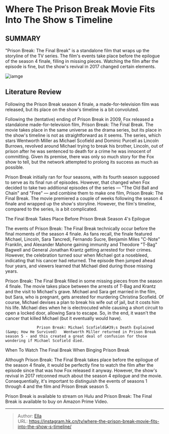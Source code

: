 # Where The Prison Break Movie Fits Into The Show s Timeline


## SUMMARY 



  &#34;Prison Break: The Final Break&#34; is a standalone film that wraps up the storyline of the TV series.   The film&#39;s events take place before the epilogue of the season 4 finale, filling in missing pieces.   Watching the film after the episode is fine, but the show&#39;s revival in 2017 changed certain elements.  

![iamge](https://static1.srcdn.com/wordpress/wp-content/uploads/2024/01/thefinalbreak_prisonbreak.jpg)

## Literature Review
Following the Prison Break season 4 finale, a made-for-television film was released, but its place on the show&#39;s timeline is a bit convoluted.




Following the (tentative) ending of Prison Break in 2009, Fox released a standalone made-for-television film, Prison Break: The Final Break. The movie takes place in the same universe as the drama series, but its place in the show&#39;s timeline is not as straightforward as it seems. The series, which stars Wentworth Miller as Michael Scofield and Dominic Purcell as Lincoln Burrows, revolved around Michael trying to break his brother, Lincoln, out of prison after he was sentenced to death for a crime he was innocent of committing. Given its premise, there was only so much story for the Fox show to tell, but the network attempted to prolong its success as much as possible.




Prison Break initially ran for four seasons, with its fourth season supposed to serve as its final run of episodes. However, that changed when Fox decided to take two additional episodes of the series — &#34;The Old Ball and Chain&#34; and &#34;Free&#34; — and combine them to make one film, Prison Break: The Final Break. The movie premiered a couple of weeks following the season 4 finale and wrapped up the show&#39;s storyline. However, the film&#39;s timeline, compared to the series, is a bit complicated.


 The Final Break Takes Place Before Prison Break Season 4&#39;s Epilogue 
          

The events of Prison Break: The Final Break technically occur before the final moments of the season 4 finale. As fans recall, the finale featured Michael, Lincoln, Sara Tancredi, Fernando Sucre, Benjamin Miles &#34;C-Note&#34; Franklin, and Alexander Mahone gaining immunity and Theodore &#34;T-Bag&#34; Bagwell and General Jonathan Krantz getting arrested for their crimes. However, the celebration turned sour when Michael got a nosebleed, indicating that his cancer had returned. The episode then jumped ahead four years, and viewers learned that Michael died during those missing years.




Prison Break: The Final Break filled in some missing pieces from the season 4 finale. The movie takes place between the arrests of T-Bag and Krantz and the visit to Michael&#39;s grave. Michael and Sara get married in the film, but Sara, who is pregnant, gets arrested for murdering Christina Scofield. Of course, Michael devises a plan to break his wife out of jail, but it costs him his life. Michael dies when he is electrocuted while causing a short circuit to open a locked door, allowing Sara to escape. So, in the end, it wasn&#39;t the cancer that killed Michael (but it eventually would have).

                  Prison Break: Michael Scofield&#39;s Death Explained (&amp; How He Survived)   Wentworth Miller returned in Prison Break season 5 - and this created a great deal of confusion for those wondering if Michael Scofield died.    



 When To Watch The Final Break When Binging Prison Break 
          




Although Prison Break: The Final Break takes place before the epilogue of the season 4 finale, it would be perfectly fine to watch the film after the episode since that was how Fox released it anyway. However, the show&#39;s revival in 2017 retconned much about the season 4 epilogue and the movie. Consequentially, it&#39;s important to distinguish the events of seasons 1 through 4 and the film and Prison Break season 5.



Prison Break is available to stream on Hulu and Prison Break: The Final Break is available to buy on Amazon Prime Video.





---

> Author: [Ella](https://instagram.hk.cn/)  
> URL: https://instagram.hk.cn/tv/where-the-prison-break-movie-fits-into-the-show-s-timeline/  


